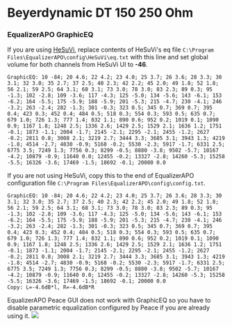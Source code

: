 # Beyerdynamic DT 150 250 Ohm
### EqualizerAPO GraphicEQ
If you are using [HeSuVi](https://sourceforge.net/projects/hesuvi/), replace contents of HeSuVi's eq file `C:\Program Files\EqualizerAPO\config\HeSuVi\eq.txt` with this line and set global volume for both channels from HeSuVi UI to **-46**.
```
GraphicEQ: 10 -84; 20 4.6; 22 4.2; 23 4.0; 25 3.7; 26 3.6; 28 3.3; 30 3.1; 32 3.0; 35 2.7; 37 2.5; 40 2.3; 42 2.2; 45 2.0; 49 1.8; 52 1.8; 56 2.1; 59 2.5; 64 3.1; 68 3.1; 73 3.0; 78 3.0; 83 2.3; 89 0.3; 95 -1.3; 102 -2.8; 109 -3.6; 117 -4.3; 125 -5.0; 134 -5.6; 143 -6.1; 153 -6.2; 164 -5.5; 175 -5.9; 188 -5.9; 201 -5.3; 215 -4.7; 230 -4.1; 246 -3.2; 263 -2.4; 282 -1.3; 301 -0.3; 323 0.5; 345 0.7; 369 0.7; 395 0.4; 423 0.3; 452 0.4; 484 0.5; 518 0.3; 554 0.3; 593 0.5; 635 0.7; 679 1.0; 726 1.3; 777 1.4; 832 1.1; 890 0.6; 952 0.2; 1019 0.1; 1090 0.9; 1167 1.8; 1248 2.5; 1336 2.6; 1429 2.5; 1529 2.1; 1636 1.2; 1751 -0.1; 1873 -1.1; 2004 -1.7; 2145 -2.1; 2295 -2.1; 2455 -1.2; 2627 -0.2; 2811 0.8; 3008 2.1; 3219 2.7; 3444 3.3; 3685 3.1; 3943 1.3; 4219 -1.8; 4514 -2.7; 4830 -0.9; 5168 -0.2; 5530 -2.3; 5917 -1.7; 6331 2.5; 6775 3.5; 7249 1.3; 7756 0.3; 8299 -0.5; 8880 -3.8; 9502 -5.7; 10167 -4.2; 10879 -0.9; 11640 0.0; 12455 -0.2; 13327 -2.8; 14260 -5.3; 15258 -5.5; 16326 -3.6; 17469 -1.5; 18692 -0.1; 20000 0.0
```
If you are not using HeSuVi, copy this to the end of EqualizerAPO configuration file `C:\Program Files\EqualizerAPO\config\config.txt`.
```
GraphicEQ: 10 -84; 20 4.6; 22 4.2; 23 4.0; 25 3.7; 26 3.6; 28 3.3; 30 3.1; 32 3.0; 35 2.7; 37 2.5; 40 2.3; 42 2.2; 45 2.0; 49 1.8; 52 1.8; 56 2.1; 59 2.5; 64 3.1; 68 3.1; 73 3.0; 78 3.0; 83 2.3; 89 0.3; 95 -1.3; 102 -2.8; 109 -3.6; 117 -4.3; 125 -5.0; 134 -5.6; 143 -6.1; 153 -6.2; 164 -5.5; 175 -5.9; 188 -5.9; 201 -5.3; 215 -4.7; 230 -4.1; 246 -3.2; 263 -2.4; 282 -1.3; 301 -0.3; 323 0.5; 345 0.7; 369 0.7; 395 0.4; 423 0.3; 452 0.4; 484 0.5; 518 0.3; 554 0.3; 593 0.5; 635 0.7; 679 1.0; 726 1.3; 777 1.4; 832 1.1; 890 0.6; 952 0.2; 1019 0.1; 1090 0.9; 1167 1.8; 1248 2.5; 1336 2.6; 1429 2.5; 1529 2.1; 1636 1.2; 1751 -0.1; 1873 -1.1; 2004 -1.7; 2145 -2.1; 2295 -2.1; 2455 -1.2; 2627 -0.2; 2811 0.8; 3008 2.1; 3219 2.7; 3444 3.3; 3685 3.1; 3943 1.3; 4219 -1.8; 4514 -2.7; 4830 -0.9; 5168 -0.2; 5530 -2.3; 5917 -1.7; 6331 2.5; 6775 3.5; 7249 1.3; 7756 0.3; 8299 -0.5; 8880 -3.8; 9502 -5.7; 10167 -4.2; 10879 -0.9; 11640 0.0; 12455 -0.2; 13327 -2.8; 14260 -5.3; 15258 -5.5; 16326 -3.6; 17469 -1.5; 18692 -0.1; 20000 0.0
Copy: L=-4.6dB*l, R=-4.6dB*R
```
EqualizerAPO Peace GUI does not work with GraphicEQ so you have to disable parametric equalization configured by Peace if you are already using it.
![](https://raw.githubusercontent.com/jaakkopasanen/AutoEq/master/results/Sonoma%20Model%20One/innerfidelity/onear/Beyerdynamic%20DT%20150%20250%20Ohm/Beyerdynamic%20DT%20150%20250%20Ohm.png)
